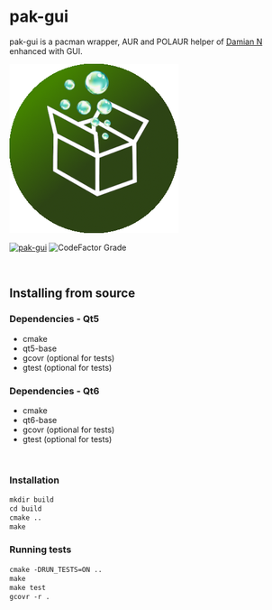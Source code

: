 # pak-gui

pak-gui is a pacman wrapper, AUR and POLAUR helper of [Damian N](https://gitlab.com/nycko123/pak) enhanced with GUI.

![Browse](https://github.com/juliagoda/pak-gui/blob/main/pak-gui.png)

[![pak-gui](https://github.com/juliagoda/pak-gui/actions/workflows/c-cpp.yml/badge.svg?branch=main)](https://github.com/juliagoda/pak-gui/actions/workflows/c-cpp.yml)
![CodeFactor Grade](https://img.shields.io/codefactor/grade/github/juliagoda/pak-gui)


<br/>

## Installing from source

### Dependencies - Qt5

- cmake
- qt5-base
- gcovr (optional for tests)
- gtest (optional for tests)


### Dependencies - Qt6

- cmake
- qt6-base
- gcovr (optional for tests)
- gtest (optional for tests)

<br/>

### Installation

```
mkdir build
cd build
cmake ..
make
```

### Running tests

```
cmake -DRUN_TESTS=ON ..
make
make test
gcovr -r .
```
